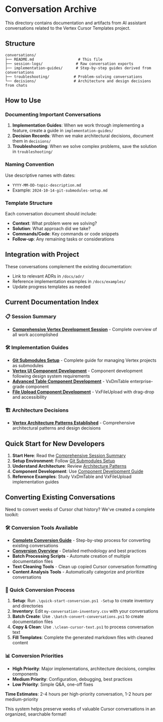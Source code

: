 # Conversation Archive

This directory contains documentation and artifacts from AI assistant conversations related to the Vertex Cursor Templates project.

## Structure

```
conversations/
├── README.md                    # This file
├── session-logs/               # Raw conversation exports
├── implementation-guides/      # Step-by-step guides derived from conversations
├── troubleshooting/           # Problem-solving conversations
└── decisions/                 # Architecture and design decisions from chats
```

## How to Use

### Documenting Important Conversations

1. **Implementation Guides**: When we work through implementing a feature, create a guide in `implementation-guides/`
2. **Decision Records**: When we make architectural decisions, document them in `decisions/`
3. **Troubleshooting**: When we solve complex problems, save the solution in `troubleshooting/`

### Naming Convention

Use descriptive names with dates:
- `YYYY-MM-DD-topic-description.md`
- Example: `2024-10-14-git-submodules-setup.md`

### Template Structure

Each conversation document should include:
- **Context**: What problem were we solving?
- **Solution**: What approach did we take?
- **Commands/Code**: Key commands or code snippets
- **Follow-up**: Any remaining tasks or considerations

## Integration with Project

These conversations complement the existing documentation:
- Link to relevant ADRs in `/docs/adr/`
- Reference implementation examples in `/docs/examples/`
- Update progress templates as needed

## Current Documentation Index

### 📋 Session Summary
- **[Comprehensive Vertex Development Session](./session-logs/2024-10-14-comprehensive-vertex-development-session.md)** - Complete overview of all work accomplished

### 🛠️ Implementation Guides
- **[Git Submodules Setup](./implementation-guides/2024-10-14-git-submodules-setup.md)** - Complete guide for managing Vertex projects as submodules
- **[Vertex UI Component Development](./implementation-guides/2024-10-14-vertex-ui-component-development.md)** - Component development following design system requirements
- **[Advanced Table Component Development](./implementation-guides/2024-10-14-advanced-table-component-development.md)** - VxDmTable enterprise-grade component
- **[File Upload Component Development](./implementation-guides/2024-10-14-file-upload-component-development.md)** - VxFileUpload with drag-drop and accessibility

### 🏗️ Architecture Decisions
- **[Vertex Architecture Patterns Established](./decisions/2024-10-14-vertex-architecture-patterns-established.md)** - Comprehensive architectural patterns and design decisions

## Quick Start for New Developers

1. **Start Here**: Read the [Comprehensive Session Summary](./session-logs/2024-10-14-comprehensive-vertex-development-session.md)
2. **Setup Environment**: Follow [Git Submodules Setup](./implementation-guides/2024-10-14-git-submodules-setup.md)
3. **Understand Architecture**: Review [Architecture Patterns](./decisions/2024-10-14-vertex-architecture-patterns-established.md)
4. **Component Development**: Use [Component Development Guide](./implementation-guides/2024-10-14-vertex-ui-component-development.md)
5. **Reference Examples**: Study VxDmTable and VxFileUpload implementation guides

## Converting Existing Conversations

Need to convert weeks of Cursor chat history? We've created a complete toolkit:

### 🛠️ Conversion Tools Available
- **[Complete Conversion Guide](./CONVERSION_README.md)** - Step-by-step process for converting existing conversations
- **[Conversion Overview](./conversion-guide.md)** - Detailed methodology and best practices
- **Batch Processing Scripts** - Automate creation of multiple documentation files
- **Text Cleaning Tools** - Clean up copied Cursor conversation formatting
- **Content Analysis Tools** - Automatically categorize and prioritize conversations

### 🚀 Quick Conversion Process
1. **Setup**: Run `.\quick-start-conversion.ps1 -Setup` to create inventory and directories
2. **Inventory**: Edit `my-conversation-inventory.csv` with your conversations  
3. **Batch Create**: Use `.\batch-convert-conversations.ps1` to create documentation files
4. **Copy & Clean**: Use `.\clean-cursor-text.ps1` to process conversation text
5. **Fill Templates**: Complete the generated markdown files with cleaned content

### 📊 Conversion Priorities
- **High Priority**: Major implementations, architecture decisions, complex components
- **Medium Priority**: Configuration, debugging, best practices  
- **Low Priority**: Simple Q&A, one-off fixes

**Time Estimates**: 2-4 hours per high-priority conversation, 1-2 hours per medium-priority

This system helps preserve weeks of valuable Cursor conversations in an organized, searchable format!
